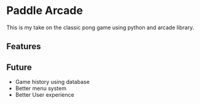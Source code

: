 # Paddle Arcade

This is my take on the classic pong game using python and arcade library.

## Features

## Future
- Game history using database
- Better menu system
- Better User experience
